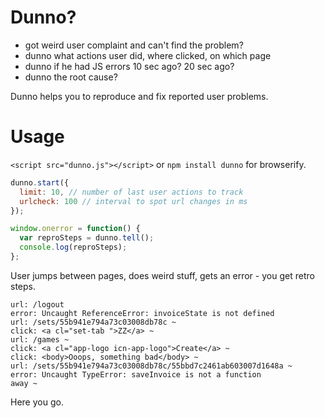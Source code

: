 
Dunno?
==
- got weird user complaint and can't find the problem?
- dunno what actions user did, where clicked, on which page
- dunno if he had JS errors 10 sec ago? 20 sec ago?
- dunno the root cause?

Dunno helps you to reproduce and fix reported user problems.

Usage
==
```<script src="dunno.js"></script>```
or ```npm install dunno``` for browserify.

```js
dunno.start({
  limit: 10, // number of last user actions to track
  urlcheck: 100 // interval to spot url changes in ms
});

window.onerror = function() {
  var reproSteps = dunno.tell();
  console.log(reproSteps);
};
```

User jumps between pages, does weird stuff, gets an error - you get retro steps.

```
url: /logout
error: Uncaught ReferenceError: invoiceState is not defined
url: /sets/55b941e794a73c03008db78c ~
click: <a cl="set-tab ">ZZ</a> ~
url: /games ~
click: <a cl="app-logo icn-app-logo">Create</a> ~
click: <body>Ooops, something bad</body> ~
url: /sets/55b941e794a73c03008db78c/55bbd7c2461ab603007d1648a ~
error: Uncaught TypeError: saveInvoice is not a function
away ~
```

Here you go.
